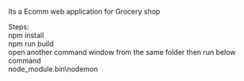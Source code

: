 Its a Ecomm web application for Grocery shop

Steps: <br>
npm install<br>
npm run build<br>
open another command window from the same folder then run below command<br>
node_module\.bin\nodemon<br>

